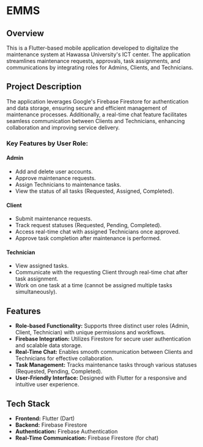 # EMMS

## Overview

This is a Flutter-based mobile application developed to digitalize the maintenance system at Hawassa University's ICT center. The application streamlines maintenance requests, approvals, task assignments, and communications by integrating roles for Admins, Clients, and Technicians.

## Project Description

The application leverages Google's Firebase Firestore for authentication and data storage, ensuring secure and efficient management of maintenance processes. Additionally, a real-time chat feature facilitates seamless communication between Clients and Technicians, enhancing collaboration and improving service delivery.

### Key Features by User Role:

#### Admin

- Add and delete user accounts.
- Approve maintenance requests.
- Assign Technicians to maintenance tasks.
- View the status of all tasks (Requested, Assigned, Completed).

#### Client

- Submit maintenance requests.
- Track request statuses (Requested, Pending, Completed).
- Access real-time chat with assigned Technicians once approved.
- Approve task completion after maintenance is performed.

#### Technician

- View assigned tasks.
- Communicate with the requesting Client through real-time chat after task assignment.
- Work on one task at a time (cannot be assigned multiple tasks simultaneously).

## Features

- **Role-based Functionality:** Supports three distinct user roles (Admin, Client, Technician) with unique permissions and workflows.
- **Firebase Integration:** Utilizes Firestore for secure user authentication and scalable data storage.
- **Real-Time Chat:** Enables smooth communication between Clients and Technicians for effective collaboration.
- **Task Management:** Tracks maintenance tasks through various statuses (Requested, Pending, Completed).
- **User-Friendly Interface:** Designed with Flutter for a responsive and intuitive user experience.

## Tech Stack

- **Frontend:** Flutter (Dart)
- **Backend:** Firebase Firestore
- **Authentication:** Firebase Authentication
- **Real-Time Communication:** Firebase Firestore (for chat)
